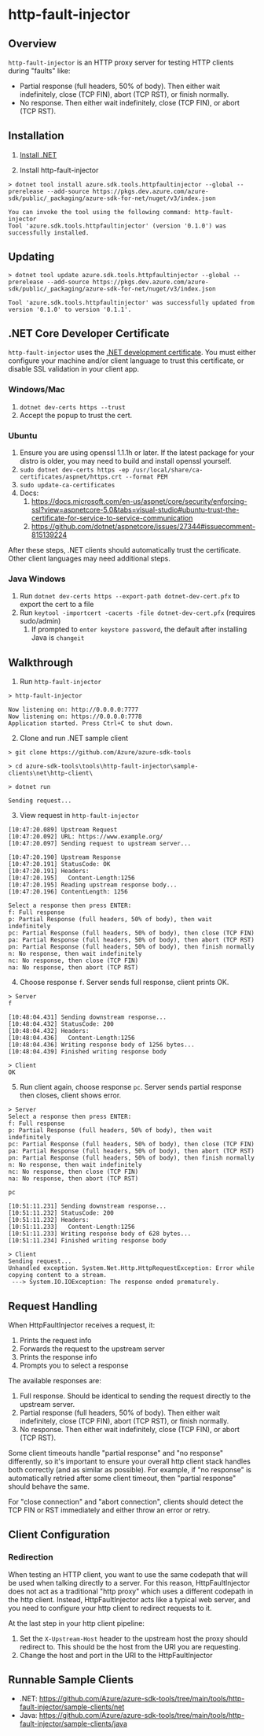 # http-fault-injector

## Overview
`http-fault-injector` is an HTTP proxy server for testing HTTP clients during "faults" like:

* Partial response (full headers, 50% of body). Then either wait indefinitely, close (TCP FIN), abort (TCP RST), or finish normally.
* No response. Then either wait indefinitely, close (TCP FIN), or abort (TCP RST).

## Installation
1. [Install .NET](https://dotnet.microsoft.com/download)

2. Install http-fault-injector
```
> dotnet tool install azure.sdk.tools.httpfaultinjector --global --prerelease --add-source https://pkgs.dev.azure.com/azure-sdk/public/_packaging/azure-sdk-for-net/nuget/v3/index.json

You can invoke the tool using the following command: http-fault-injector
Tool 'azure.sdk.tools.httpfaultinjector' (version '0.1.0') was successfully installed.
```

## Updating
```
> dotnet tool update azure.sdk.tools.httpfaultinjector --global --prerelease --add-source https://pkgs.dev.azure.com/azure-sdk/public/_packaging/azure-sdk-for-net/nuget/v3/index.json

Tool 'azure.sdk.tools.httpfaultinjector' was successfully updated from version '0.1.0' to version '0.1.1'.
```

## .NET Core Developer Certificate
`http-fault-injector` uses the [.NET development certificate](https://www.hanselman.com/blog/developing-locally-with-aspnet-core-under-https-ssl-and-selfsigned-certs).  You must either configure your machine and/or client language to trust this certificate, or disable SSL validation in your client app.

### Windows/Mac
1. `dotnet dev-certs https --trust`
2. Accept the popup to trust the cert.

### Ubuntu
1. Ensure you are using openssl 1.1.1h or later.  If the latest package for your distro is older, you may need to build and install openssl yourself.
2. `sudo dotnet dev-certs https -ep /usr/local/share/ca-certificates/aspnet/https.crt --format PEM`
3. `sudo update-ca-certificates`
4. Docs:
   1. https://docs.microsoft.com/en-us/aspnet/core/security/enforcing-ssl?view=aspnetcore-5.0&tabs=visual-studio#ubuntu-trust-the-certificate-for-service-to-service-communication
   2. https://github.com/dotnet/aspnetcore/issues/27344#issuecomment-815139224

After these steps, .NET clients should automatically trust the certificate.  Other client languages may need additional steps.

### Java Windows
1. Run `dotnet dev-certs https --export-path dotnet-dev-cert.pfx` to export the cert to a file
2. Run `keytool -importcert -cacerts -file dotnet-dev-cert.pfx` (requires sudo/admin)
   1. If prompted to `enter keystore password`, the default after installing Java is `changeit`

## Walkthrough
1. Run `http-fault-injector`
```
> http-fault-injector

Now listening on: http://0.0.0.0:7777
Now listening on: https://0.0.0.0:7778
Application started. Press Ctrl+C to shut down.
```

2. Clone and run .NET sample client
```
> git clone https://github.com/Azure/azure-sdk-tools

> cd azure-sdk-tools\tools\http-fault-injector\sample-clients\net\http-client\

> dotnet run

Sending request...
```

3. View request in `http-fault-injector`
```
[10:47:20.089] Upstream Request
[10:47:20.092] URL: https://www.example.org/
[10:47:20.097] Sending request to upstream server...

[10:47:20.190] Upstream Response
[10:47:20.191] StatusCode: OK
[10:47:20.191] Headers:
[10:47:20.195]   Content-Length:1256
[10:47:20.195] Reading upstream response body...
[10:47:20.196] ContentLength: 1256

Select a response then press ENTER:
f: Full response
p: Partial Response (full headers, 50% of body), then wait indefinitely
pc: Partial Response (full headers, 50% of body), then close (TCP FIN)
pa: Partial Response (full headers, 50% of body), then abort (TCP RST)
pn: Partial Response (full headers, 50% of body), then finish normally
n: No response, then wait indefinitely
nc: No response, then close (TCP FIN)
na: No response, then abort (TCP RST)
```

4. Choose response `f`.  Server sends full response, client prints OK.
```
> Server
f

[10:48:04.431] Sending downstream response...
[10:48:04.432] StatusCode: 200
[10:48:04.432] Headers:
[10:48:04.436]   Content-Length:1256
[10:48:04.436] Writing response body of 1256 bytes...
[10:48:04.439] Finished writing response body

> Client
OK
```

5. Run client again, choose response `pc`.  Server sends partial response then closes, client shows error.

```
> Server
Select a response then press ENTER:
f: Full response
p: Partial Response (full headers, 50% of body), then wait indefinitely
pc: Partial Response (full headers, 50% of body), then close (TCP FIN)
pa: Partial Response (full headers, 50% of body), then abort (TCP RST)
pn: Partial Response (full headers, 50% of body), then finish normally
n: No response, then wait indefinitely
nc: No response, then close (TCP FIN)
na: No response, then abort (TCP RST)

pc

[10:51:11.231] Sending downstream response...
[10:51:11.232] StatusCode: 200
[10:51:11.232] Headers:
[10:51:11.233]   Content-Length:1256
[10:51:11.233] Writing response body of 628 bytes...
[10:51:11.234] Finished writing response body

> Client
Sending request...
Unhandled exception. System.Net.Http.HttpRequestException: Error while copying content to a stream.
 ---> System.IO.IOException: The response ended prematurely.
```

## Request Handling
When HttpFaultInjector receives a request, it:

1. Prints the request info
2. Forwards the request to the upstream server
3. Prints the response info
4. Prompts you to select a response

The available responses are:

1. Full response.  Should be identical to sending the request directly to the upstream server.
2. Partial response (full headers, 50% of body).  Then either wait indefinitely, close (TCP FIN), abort (TCP RST), or finish normally.
3. No response.  Then either wait indefinitely, close (TCP FIN), or abort (TCP RST).

Some client timeouts handle "partial response" and "no response" differently, so it's important to ensure your overall http client stack handles both correctly (and as similar as possible).  For example, if "no response" is automatically retried after some client timeout, then "partial response" should behave the same.

For "close connection" and "abort connection", clients should detect the TCP FIN or RST immediately and either throw an error or retry.

## Client Configuration

### Redirection
When testing an HTTP client, you want to use the same codepath that will be used when talking directly to a server.  For this reason, HttpFaultInjector does not act as a traditional "http proxy" which uses a different codepath in the http client.  Instead, HttpFaultInjector acts like a typical web server, and you need to configure your http client to redirect requests to it.

At the last step in your http client pipeline:

1. Set the `X-Upstream-Host` header to the upstream host the proxy should redirect to.  This should be the host from the URI you are requesting.
2. Change the host and port in the URI to the HttpFaultInjector

## Runnable Sample Clients
* .NET: https://github.com/Azure/azure-sdk-tools/tree/main/tools/http-fault-injector/sample-clients/net
* Java: https://github.com/Azure/azure-sdk-tools/tree/main/tools/http-fault-injector/sample-clients/java
